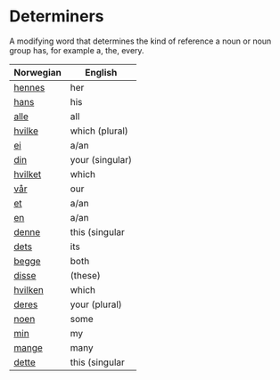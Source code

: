 # Determiners

A modifying word that determines the kind of reference a noun or noun group has, for example a, the, every.

| Norwegian | English |
| --- | --- |
| [hennes](https://www.ordnett.no/search?language=no&phrase=hennes) | her | f |
| [hans](https://www.ordnett.no/search?language=no&phrase=hans) | his | m |
| [alle](https://www.ordnett.no/search?language=no&phrase=alle) | all |  |
| [hvilke](https://www.ordnett.no/search?language=no&phrase=hvilke) | which (plural) |  |
| [ei](https://www.ordnett.no/search?language=no&phrase=ei) | a/an | f |
| [din](https://www.ordnett.no/search?language=no&phrase=din) | your (singular) |  |
| [hvilket](https://www.ordnett.no/search?language=no&phrase=hvilket) | which | i |
| [vår](https://www.ordnett.no/search?language=no&phrase=vår) | our |  |
| [et](https://www.ordnett.no/search?language=no&phrase=et) | a/an | i |
| [en](https://www.ordnett.no/search?language=no&phrase=en) | a/an | m |
| [denne](https://www.ordnett.no/search?language=no&phrase=denne) | this (singular |  masculine and femenine) |
| [dets](https://www.ordnett.no/search?language=no&phrase=dets) | its | i |
| [begge](https://www.ordnett.no/search?language=no&phrase=begge) | both |  |
| [disse](https://www.ordnett.no/search?language=no&phrase=disse) | (these) |  |
| [hvilken](https://www.ordnett.no/search?language=no&phrase=hvilken) | which | m |
| [deres](https://www.ordnett.no/search?language=no&phrase=deres) | your (plural) | None |
| [noen](https://www.ordnett.no/search?language=no&phrase=noen) | some |  |
| [min](https://www.ordnett.no/search?language=no&phrase=min) | my |  |
| [mange](https://www.ordnett.no/search?language=no&phrase=mange) | many |  |
| [dette](https://www.ordnett.no/search?language=no&phrase=dette) | this (singular |  neuter) |

